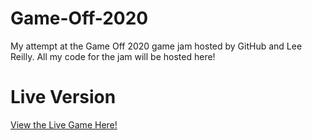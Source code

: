 # Game-Off-2020
My attempt at the Game Off 2020 game jam hosted by GitHub and Lee Reilly. All my code for the jam will be hosted here!

# Live Version
[View the Live Game Here!](https://landonlloyd.github.io/Game-Off-2020/)
